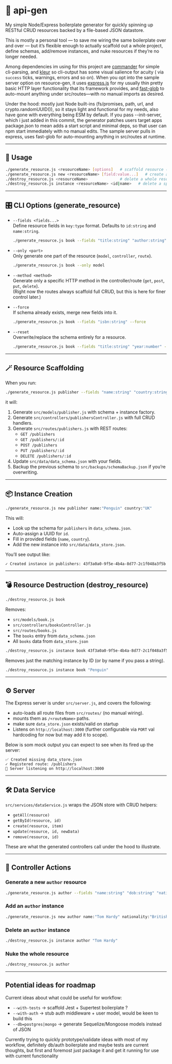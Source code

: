 # 📘 api-gen

My simple Node/Express boilerplate generator for quickly spinning up RESTful CRUD resources backed by a file-based JSON datastore.

This is mostly a personal tool — to save me wiring the same boilerplate over and over — but it’s flexible enough to actually scaffold out a whole project, define schemas, add/remove instances, and nuke resources if they’re no longer needed.

Among dependencies im using for this project are [commander](https://github.com/tj/commander.js) for simple cli-parsing, and [kleur](https://github.com/lukeed/kleur) so cli-output has some visual salience for acuity ( via `success` ticks, warnings, errors and so on). When you opt into the sample server option on resource-gen, it uses [express.js](https://github.com/expressjs/express) for my usually thin pretty basic HTTP layer functionality that its framework provides, and [fast-glob](https://github.com/mrmlnc/fast-glob) to auto-mount anything under src/routes—with no manual imports as desired.

Under the hood: mostly just Node built-ins (fs/promises, path, url, and crypto.randomUUID()), so it stays light and functional for my needs, also have gone with everything being ESM by default. If you pass --init-server, which i just added in this commit, the generator patches users target apps package.json to mean adds a start script and minimal deps, so that user can npm start immediately with no manual edits. The sample server pulls in express, uses fast-glob for auto-mounting anything in src/routes at runtime.


---

## 🔧 Usage

```bash
./generate_resource.js <resourceName> [options]   # scaffold resource (models/schema/controllers/routes)
./generate_resource.js new <resourceName> [field:value...]   # create an instance
./destroy_resource.js <resourceName>              # delete a whole resource (file/schema/store)
./destroy_resource.js instance <resourceName> <id|name>   # delete a specific instance
```

---

## 🎛 CLI Options (generate_resource)

* `--fields <fields...>`  
  Define resource fields in `key:type` format. Defaults to `id:string` and `name:string`.

  ```bash
  ./generate_resource.js book --fields "title:string" "author:string" "pages:number"
  ```

* `--only <part>`  
  Only generate one part of the resource (`model`, `controller`, `route`).

  ```bash
  ./generate_resource.js book --only model
  ```

* `--method <method>`  
  Generate only a specific HTTP method in the controller/route (`get`, `post`, `put`, `delete`).  
  (Right now the routes always scaffold full CRUD, but this is here for finer control later.)

* `--force`  
  If schema already exists, merge new fields into it.

  ```bash
  ./generate_resource.js book --fields "isbn:string" --force
  ```

* `--reset`  
  Overwrite/replace the schema entirely for a resource.

  ```bash
  ./generate_resource.js book --fields "title:string" "year:number" --reset
  ```

---

## 🪄 Resource Scaffolding

When you run:

```bash
./generate_resource.js publisher --fields "name:string" "country:string"
```

it will:

1. Generate `src/models/publisher.js` with schema + instance factory.
2. Generate `src/controllers/publishersController.js` with full CRUD handlers.
3. Generate `src/routes/publishers.js` with REST routes:
   - `GET /publishers`
   - `GET /publishers/:id`
   - `POST /publishers`
   - `PUT /publishers/:id`
   - `DELETE /publishers/:id`
4. Update `src/data/data_schema.json` with your fields.
5. Backup the previous schema to `src/backups/schemaBackup.json` if you’re overwriting.

---

## 📦 Instance Creation

```bash
./generate_resource.js new publisher name:"Penguin" country:"UK"
```

This will:

- Look up the schema for `publishers` in `data_schema.json`.
- Auto-assign a UUID for `id`.
- Fill in provided fields (`name`, `country`).
- Add the new instance into `src/data/data_store.json`.

You’ll see output like:

```
✓ Created instance in publishers: 43f3a0a0-9f5e-4b4a-8d77-2c1f048a3f5b
```

---

## 💣 Resource Destruction (destroy_resource)

```bash
./destroy_resource.js book
```

Removes:

- `src/models/book.js`
- `src/controllers/booksController.js`
- `src/routes/books.js`
- The `books` entry from `data_schema.json`
- All `books` data from `data_store.json`

```bash
./destroy_resource.js instance book 43f3a0a0-9f5e-4b4a-8d77-2c1f048a3f5b
```

Removes just the matching instance by ID (or by name if you pass a string).

```bash
./destroy_resource.js instance book "Penguin"
```

---

## ⚙️ Server

The Express server is under `src/server.js`, and covers the following:

- auto-loads all route files from `src/routes/` (no manual wiring).
- mounts them as `/<routeName>` paths.
- make sure `data_store.json` exists/valid on startup
- Listens on `http://localhost:3000` (further configurable via `PORT` val hardcoding for now but may add it to scope).

Below is som mock output you can expect to see when its fired up the server:

```
✅ Created missing data_store.json
✓ Registered route: /publishers
🚀 Server listening on http://localhost:3000
```

---

## 🛠 Data Service

`src/services/dataService.js` wraps the JSON store with CRUD helpers:

- `getAll(resource)`
- `getById(resource, id)`
- `create(resource, item)`
- `update(resource, id, newData)`
- `remove(resource, id)`

These are what the generated controllers call under the hood to illustrate.

---

## 🧨 Controller Actions

### Generate a new `author` resource
```bash
./generate_resource.js author --fields "name:string" "dob:string" "nationality:string"
```

### Add an `author` instance
```bash
./generate_resource.js new author name:"Tom Hardy" nationality:"British" dob:"1977-09-15"
```

### Delete an `author` instance
```bash
./destroy_resource.js instance author "Tom Hardy"
```

### Nuke the whole resource
```bash
./destroy_resource.js author
```

---

## Potential ideas for roadmap

Current ideas about what could be useful for workflow:

- `--with-tests` → scaffold Jest + Supertest boilerplate ?
- `--with-auth` → stub auth middleware + user model, would be keen to build this
- `--db=postgres|mongo` → generate Sequelize/Mongoose models instead of JSON  

Currently trying to quickly prototype/validate ideas with most of my workflow, definitely db/auth boilerplate and maybe tests are current thoughts, but first and foremost just package it and get it running for use with current functionality
